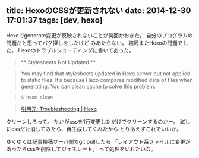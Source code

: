 title: HexoのCSSが更新されない
date: 2014-12-30 17:01:37
tags: [dev, hexo]
---
Hexoでgenerate変更が反映されないことが何回かおきた。
自分のプログラムの問題だと思ってバグ探しをしたけど
みあたらない。
結局またHexoの問題でした。
Hexoのトラブルシューティングに書いてあった。

> ** Stylesheets Not Updated **

> You may find that stylesheets updated in Hexo server but not applied to static files. It’s because Hexo compares modified date of files when generating. You can clean cache to solve this problem.

> ` $ hexo clean `

> [引用元: Troubleshooting | Hexo](http://hexo.io/docs/troubleshooting.html#Stylesheets_Not_Updated)

クリーンしろって。
たかがcssを1行変更しただけでクリーンするのかー。
試しにcssだけ消してみたら、再生成してくれたから
とりあえずこれでいいか。

ゆくゆくは記事投稿サーバ側でgit pullしたら
「レイアウト系ファイルに変更があったらcssを削除してジェネレート」
って処理をいれたいな。
